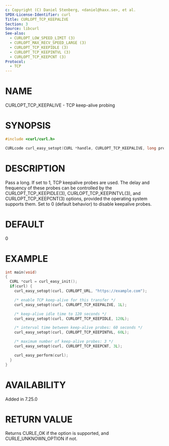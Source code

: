 ```yaml
---
c: Copyright (C) Daniel Stenberg, <daniel@haxx.se>, et al.
SPDX-License-Identifier: curl
Title: CURLOPT_TCP_KEEPALIVE
Section: 3
Source: libcurl
See-also:
  - CURLOPT_LOW_SPEED_LIMIT (3)
  - CURLOPT_MAX_RECV_SPEED_LARGE (3)
  - CURLOPT_TCP_KEEPIDLE (3)
  - CURLOPT_TCP_KEEPINTVL (3)
  - CURLOPT_TCP_KEEPCNT (3)
Protocol:
  - TCP
---
```


# NAME

CURLOPT_TCP_KEEPALIVE - TCP keep-alive probing

# SYNOPSIS

~~~c
#include <curl/curl.h>

CURLcode curl_easy_setopt(CURL *handle, CURLOPT_TCP_KEEPALIVE, long probe);
~~~

# DESCRIPTION

Pass a long. If set to 1, TCP keepalive probes are used. The delay and
frequency of these probes can be controlled by the
CURLOPT_TCP_KEEPIDLE(3), CURLOPT_TCP_KEEPINTVL(3), and CURLOPT_TCP_KEEPCNT(3)
options, provided the operating system supports them. Set to 0 (default behavior)
to disable keepalive probes.

# DEFAULT

0

# EXAMPLE

~~~c
int main(void)
{
  CURL *curl = curl_easy_init();
  if(curl) {
    curl_easy_setopt(curl, CURLOPT_URL, "https://example.com");

    /* enable TCP keep-alive for this transfer */
    curl_easy_setopt(curl, CURLOPT_TCP_KEEPALIVE, 1L);

    /* keep-alive idle time to 120 seconds */
    curl_easy_setopt(curl, CURLOPT_TCP_KEEPIDLE, 120L);

    /* interval time between keep-alive probes: 60 seconds */
    curl_easy_setopt(curl, CURLOPT_TCP_KEEPINTVL, 60L);

    /* maximum number of keep-alive probes: 3 */
    curl_easy_setopt(curl, CURLOPT_TCP_KEEPCNT, 3L);

    curl_easy_perform(curl);
  }
}
~~~

# AVAILABILITY

Added in 7.25.0

# RETURN VALUE

Returns CURLE_OK if the option is supported, and CURLE_UNKNOWN_OPTION if not.
